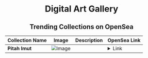 <div align="center">

# Digital Art Gallery

## Trending Collections on OpenSea

| Collection Name                       | Image                                                                                     | Description                       | OpenSea Link                                                                                          |
|---------------------------------------|-------------------------------------------------------------------------------------------|-----------------------------------|--------------------------------------------------------------------------------------------------------|
| **Pitah Imut** | ![Image](https://i.seadn.io/s/raw/files/ca39c4924c2df1ae5a385dd1e56ec58a.jpg?w=500&auto=format?w=200&auto=format) |  | <details><summary>Link</summary>[Pitah Imut](https://opensea.io/collection/pitah-imut)</details> |

</div>